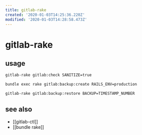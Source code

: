 ```yaml
---
title: gitlab-rake
created: '2020-01-03T14:25:36.220Z'
modified: '2020-01-03T14:28:58.473Z'
---
```


# gitlab-rake

## usage
```sh
gitlab-rake gitlab:check SANITIZE=true

bundle exec rake gitlab:backup:create RAILS_ENV=production

gitlab-rake gitlab:backup:restore BACKUP=TIMESTAMP_NUMBER
```
## see also
- [[gitlab-ctl]]
- [[bundle rake]]
